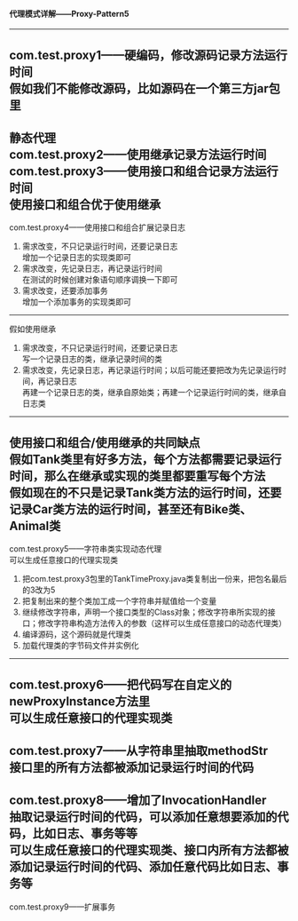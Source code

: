 #### 代理模式详解——Proxy-Pattern5
---
com.test.proxy1——硬编码，修改源码记录方法运行时间   
假如我们不能修改源码，比如源码在一个第三方jar包里
---
静态代理   
com.test.proxy2——使用继承记录方法运行时间   
com.test.proxy3——使用接口和组合记录方法运行时间   
使用接口和组合优于使用继承
---------------------------------------------------------------
com.test.proxy4——使用接口和组合扩展记录日志
   1. 需求改变，不只记录运行时间，还要记录日志   
增加一个记录日志的实现类即可
   2. 需求改变，先记录日志，再记录运行时间   
在测试的时候创建对象语句顺序调换一下即可
   3. 需求改变，还要添加事务   
增加一个添加事务的实现类即可
---------------------------------------------------------------
假如使用继承
   1. 需求改变，不只记录运行时间，还要记录日志   
写一个记录日志的类，继承记录时间的类
   2. 需求改变，先记录日志，再记录运行时间；以后可能还要把改为先记录运行时间，再记录日志   
再建一个记录日志的类，继承自原始类；再建一个记录运行时间的类，继承自日志类
---------------------------------------------------------------
使用接口和组合/使用继承的共同缺点   
假如Tank类里有好多方法，每个方法都需要记录运行时间，那么在继承或实现的类里都要重写每个方法   
假如现在的不只是记录Tank类方法的运行时间，还要记录Car类方法的运行时间，甚至还有Bike类、Animal类
---------------------------------------------------------------
com.test.proxy5——字符串类实现动态代理   
可以生成任意接口的代理实现类
   1. 把com.test.proxy3包里的TankTimeProxy.java类复制出一份来，把包名最后的3改为5
   2. 把复制出来的整个类加工成一个字符串并赋值给一个变量
   3. 继续修改字符串，声明一个接口类型的Class对象；修改字符串所实现的接口；修改字符串构造方法传入的参数（这样可以生成任意接口的动态代理类）
   4. 编译源码，这个源码就是代理类
   5. 加载代理类的字节码文件并实例化
---------------------------------------------------------------
com.test.proxy6——把代码写在自定义的newProxyInstance方法里   
可以生成任意接口的代理实现类
---------------------------------------------------------------
com.test.proxy7——从字符串里抽取methodStr   
接口里的所有方法都被添加记录运行时间的代码
---------------------------------------------------------------
com.test.proxy8——增加了InvocationHandler   
抽取记录运行时间的代码，可以添加任意想要添加的代码，比如日志、事务等等   
可以生成任意接口的代理实现类、接口内所有方法都被添加记录运行时间的代码、添加任意代码比如日志、事务等
---------------------------------------------------------------
com.test.proxy9——扩展事务
